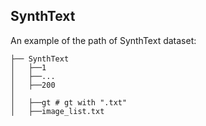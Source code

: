 ## SynthText

An example of the path of SynthText dataset: 

```
├── SynthText
│   ├──1
│   ├──...
│   ├──200
│
│   ├──gt # gt with ".txt" 
│   ├──image_list.txt  
```  
